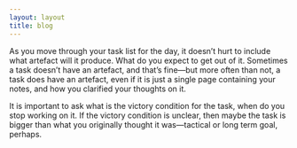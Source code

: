 ```yaml
---
layout: layout
title: blog
---
```


As you move through your task list for the day, it doesn’t hurt to include what artefact will it produce. What do you expect to get out of it. Sometimes a task doesn’t have an artefact, and that’s fine—but more often than not, a task does have an artefact, even if it is just a single page containing your notes, and how you clarified your thoughts on it.

It is important to ask what is the victory condition for the task, when do you stop working on it. If the victory condition is unclear, then maybe the task is bigger than what you originally thought it was—tactical or long term goal, perhaps.
